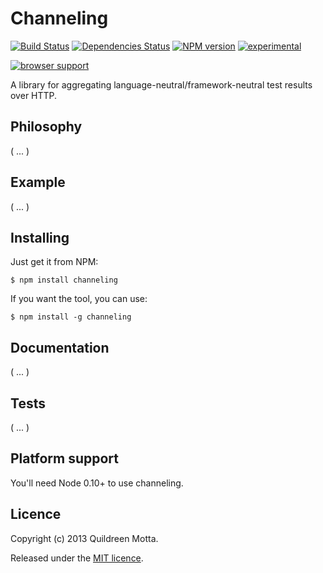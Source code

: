 Channeling
==========

[![Build Status](https://travis-ci.org/hifivejs/channeling.png)](https://travis-ci.org/hifivejs/channeling)
[![Dependencies Status](https://david-dm.org/hifivejs/channeling.png)](https://david-dm.org/hifivejs/channeling.png)
[![NPM version](https://badge.fury.io/js/channeling.png)](http://badge.fury.io/js/channeling)
[![experimental](http://hughsk.github.io/stability-badges/dist/experimental.svg)](http://github.com/hughsk/stability-badges)


[![browser support](http://ci.testling.com/hifivejs/channeling.png)](http://ci.testling.com/hifivejs/channeling)

A library for aggregating language-neutral/framework-neutral test results over HTTP.


## Philosophy

( ... )



## Example

( ... )


## Installing

Just get it from NPM:

    $ npm install channeling
    
If you want the tool, you can use:

    $ npm install -g channeling
    

## Documentation

( ... )


## Tests

( ... )


## Platform support

You'll need Node 0.10+ to use channeling.


## Licence

Copyright (c) 2013 Quildreen Motta.

Released under the [MIT licence](https://github.com/hifivejs/channeling/blob/master/LICENCE).
